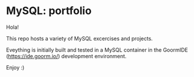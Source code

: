 # MySQL: portfolio

Hola! 

This repo hosts a variety of MySQL excercises and projects. 

Eveything is initially built and tested in a MySQL container in the GoormIDE (https://ide.goorm.io/) development environment. 

Enjoy :)
